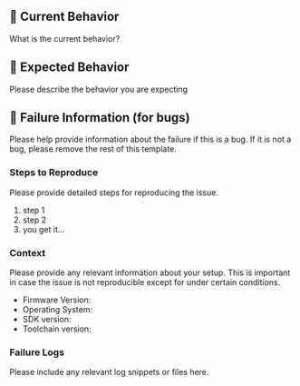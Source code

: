 ## 🚀 **Current Behavior**

What is the current behavior?

## 🚀 **Expected Behavior**

Please describe the behavior you are expecting

## 🚀 **Failure Information (for bugs)**

Please help provide information about the failure if this is a bug. If it is not a bug, please remove the rest of this template.

### **Steps to Reproduce**

Please provide detailed steps for reproducing the issue.

1. step 1
2. step 2
3. you get it...

### **Context**

Please provide any relevant information about your setup. This is important in case the issue is not reproducible except for under certain conditions.

- Firmware Version:
- Operating System:
- SDK version:
- Toolchain version:

### **Failure Logs**

Please include any relevant log snippets or files here.
